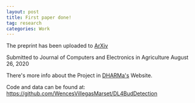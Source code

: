 ```yaml
---
layout: post
title: First paper done!
tag: research
categories: Work
---
```


The preprint has been uploaded to [ArXiv](https://arxiv.org/abs/2008.11872)

Submitted to Journal of Computers and Electronics in Agriculture August 26, 2020


There's more info about the Project in [DHARMa's](http://dharma.frm.utn.edu.ar/proyectos/dl4bd) Website.

Code and data can be found at: https://github.com/WencesVillegasMarset/DL4BudDetection